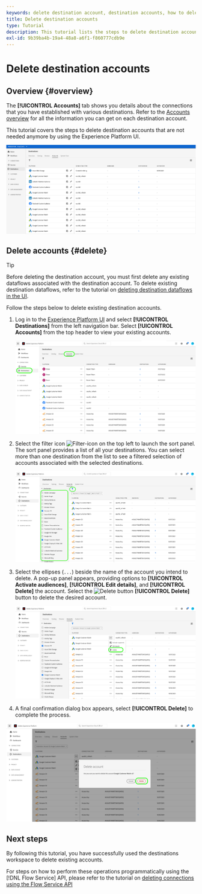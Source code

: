 ```yaml
---
keywords: delete destination account, destination accounts, how to delete accounts
title: Delete destination accounts
type: Tutorial
description: This tutorial lists the steps to delete destination accounts in the Adobe Experience Platform UI
exl-id: 9b39ba4b-19a4-48a8-a6f1-f860777cdb9e
---
```

# Delete destination accounts

## Overview {#overview}

The **[!UICONTROL Accounts]** tab shows you details about the connections that you have established with various destinations. Refer to the [Accounts overview](../ui/destinations-workspace.md#accounts) for all the information you can get on each destination account.

This tutorial covers the steps to delete destination accounts that are not needed anymore by using the Experience Platform UI.

![Accounts tab](../assets/ui/update-accounts/destination-accounts.png)

## Delete accounts {#delete}

>[!TIP]
>
>Before deleting the destination account, you must first delete any existing dataflows associated with the destination account. To delete existing destination dataflows, refer to the tutorial on [deleting destination dataflows in the UI](./delete-destinations.md).

Follow the steps below to delete existing destination accounts.

1. Log in to the [Experience Platform UI](https://platform.adobe.com/) and select **[!UICONTROL Destinations]** from the left navigation bar. Select **[!UICONTROL Accounts]** from the top header to view your existing accounts.

    ![Accounts tab](../assets/ui/delete-accounts/accounts-tab.png)

2. Select the filter icon ![Filter-icon](../assets/ui/update-accounts/filter.png) on the top left to launch the sort panel. The sort panel provides a list of all your destinations. You can select more than one destination from the list to see a filtered selection of accounts associated with the selected destinations.

    ![Filter destinations](../assets/ui/delete-accounts/filter-accounts.png)

3. Select the ellipses (`...`) beside the name of the account you intend to delete. A pop-up panel appears, providing options to **[!UICONTROL Activate audiences]**, **[!UICONTROL Edit details]**, and **[!UICONTROL Delete]** the account. Select the ![Delete button](../assets/ui/workspace/pencil-icon.png) **[!UICONTROL Delete]** button to delete the desired account.

    ![Delete destination account](../assets/ui/delete-accounts/delete-accounts.png)

4. A final confirmation dialog box appears, select **[!UICONTROL Delete]** to complete the process.

![Confirm account deletion](../assets/ui/delete-accounts/confirm-account-deletion.png)

## Next steps

By following this tutorial, you have successfully used the destinations workspace to delete existing accounts.

For steps on how to perform these operations programmatically using the [!DNL Flow Service] API, please refer to the tutorial on [deleting connections using the Flow Service API](../api/delete-destination-account.md)
